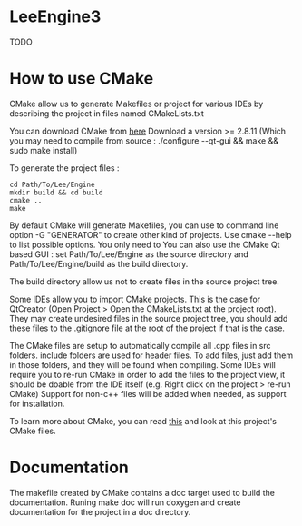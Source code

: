LeeEngine3
==========

TODO

How to use CMake
================
CMake allow us to generate Makefiles or project for various IDEs by describing the project in files named CMakeLists.txt

You can download CMake from [here](http://cmake.org/cmake/resources/software.html)
Download a version >= 2.8.11 (Which you may need to compile from source : ./configure --qt-gui && make && sudo make install)

To generate the project files :

```
cd Path/To/Lee/Engine
mkdir build && cd build
cmake ..
make
```

By default CMake will generate Makefiles, you can use to command line option -G "GENERATOR" to create other kind of projects. Use cmake --help to list possible options.
You only need to 
You can also use the CMake Qt based GUI : set Path/To/Lee/Engine as the source directory and Path/To/Lee/Engine/build as the build directory.

The build directory allow us not to create files in the source project tree. 

Some IDEs allow you to import CMake projects. This is the case for QtCreator (Open Project > Open the CMakeLists.txt at the project root).
They may create undesired files in the source project tree, you should add these files to the .gitignore file at the root of the project if that is the case.

The CMake files are setup to automatically compile all .cpp files in src folders. include folders are used for header files. To add files, just add them in those folders, and they will be found when compiling. Some IDEs will require you to re-run CMake in order to add the files to the project view, it should be doable from the IDE itself (e.g. Right click on the project > re-run CMake)
Support for non-c++ files will be added when needed, as support for installation.

To learn more about CMake, you can read [this](http://www.gamedev.net/page/resources/_/technical/general-programming/cross-platform-test-driven-development-environment-using-cmake-part-1-r2986) and look at this project's CMake files.


Documentation
=============
The makefile created by CMake contains a doc target used to build the documentation. Runing make doc will run doxygen and create documentation for the project in a doc directory.